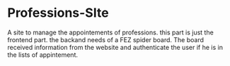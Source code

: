 # Professions-SIte
A site to manage the appointements of professions. this part is just the frontend part. the backand needs of a FEZ spider board. 
The board received information from the website and authenticate the user if he is in the lists of appintement. 
